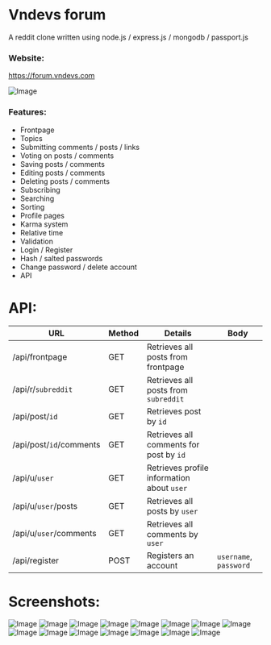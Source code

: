 # Vndevs forum
A reddit clone written using node.js / express.js / mongodb / passport.js

### Website:
https://forum.vndevs.com

![Image](https://i.imgur.com/HbpGIZP.png)


### Features:
* Frontpage
* Topics
* Submitting comments / posts / links
* Voting on posts / comments
* Saving posts / comments
* Editing posts / comments
* Deleting posts / comments
* Subscribing
* Searching
* Sorting
* Profile pages
* Karma system
* Relative time
* Validation
* Login / Register
* Hash / salted passwords
* Change password / delete account
* API

# API:
URL | Method | Details | Body
---- | ---- | ---- | ----
/api/frontpage | GET | Retrieves all posts from frontpage
/api/r/```subreddit``` | GET | Retrieves all posts from ```subreddit```
/api/post/```id``` | GET | Retrieves post by ```id```
/api/post/```id```/comments | GET | Retrieves all comments for post by ```id```
/api/u/```user``` | GET | Retrieves profile information about ```user```
/api/u/```user```/posts | GET | Retrieves all posts by ```user```
/api/u/```user```/comments | GET | Retrieves all comments by ```user```
/api/register | POST | Registers an account | ```username```, ```password```

# Screenshots:
![Image](https://i.imgur.com/QWmcJG7.png)
![Image](https://i.imgur.com/Cf1kpy7.png)
![Image](https://i.imgur.com/vwjY3hI.png)
![Image](https://i.imgur.com/f0cJpfS.png)
![Image](https://i.imgur.com/fOl9v5E.png)
![Image](https://i.imgur.com/RSZ1ruw.png)
![Image](https://i.imgur.com/4aHHz4W.png)
![Image](https://i.imgur.com/g1sjo8w.png)
![Image](https://i.imgur.com/BVlLpbB.png)
![Image](https://i.imgur.com/YfNOatP.png)
![Image](https://i.imgur.com/c9r0FlE.png)
![Image](https://i.imgur.com/Hny7gIj.png)
![Image](https://i.imgur.com/G5TlBe2.png)
![Image](https://i.imgur.com/EQNKpbN.png)
![Image](https://i.imgur.com/s8jfuap.png)
